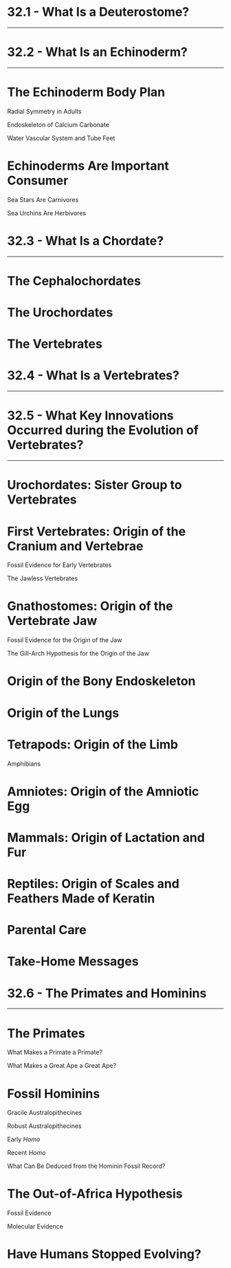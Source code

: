 # 32.1 - What Is a Deuterostome?

---



# 32.2 - What Is an Echinoderm?

---

# The Echinoderm Body Plan

Radial Symmetry in Adults

Endoskeleton of Calcium Carbonate

Water Vascular System and Tube Feet

# Echinoderms Are Important Consumer

Sea Stars Are Carnivores

Sea Urchins Are Herbivores

# 32.3 - What Is a Chordate?

---

# The Cephalochordates

# The Urochordates

# The Vertebrates

# 32.4 - What Is a Vertebrates?

---


# 32.5 - What Key Innovations Occurred during the Evolution of Vertebrates?

---

# Urochordates: Sister Group to Vertebrates

# First Vertebrates: Origin of the Cranium and Vertebrae

Fossil Evidence for Early Vertebrates

The Jawless Vertebrates

# Gnathostomes: Origin of the Vertebrate Jaw

Fossil Evidence for the Origin of the Jaw

The Gill-Arch Hypothesis for the Origin of the Jaw

# Origin of the Bony Endoskeleton

# Origin of the Lungs

# Tetrapods: Origin of the Limb

Amphibians

# Amniotes: Origin of the Amniotic Egg

# Mammals: Origin of Lactation and Fur

# Reptiles: Origin of Scales and Feathers Made of Keratin

# Parental Care

# Take-Home Messages


# 32.6 - The Primates and Hominins

----

# The Primates

What Makes a Primate a Primate?

What Makes a Great Ape a Great Ape?

# Fossil Hominins

Gracile Australopithecines

Robust Australopithecines

Early _Homo_

Recent _Homo_

What Can Be Deduced from the Hominin Fossil Record?


# The Out-of-Africa Hypothesis

Fossil Evidence

Molecular Evidence

# Have Humans Stopped Evolving?

